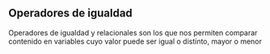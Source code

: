 ## Operadores de igualdad 

Operadores de igualdad y relacionales son los que nos permiten comparar contenido en variables cuyo valor puede ser igual o distinto, mayor o menor 
 